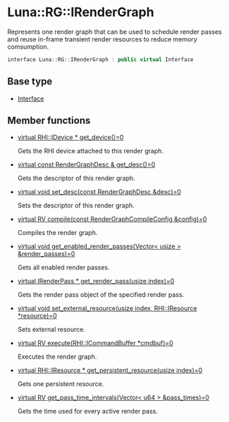 # Luna::RG::IRenderGraph
Represents one render graph that can be used to schedule render passes and reuse in-frame transient render resources to reduce memory comsumption. 

```c++
interface Luna::RG::IRenderGraph : public virtual Interface
```

## Base type
* [Interface](struct_luna_1_1_interface.md)
## Member functions
* [virtual RHI::IDevice * get_device()=0](struct_luna_1_1_r_g_1_1_i_render_graph_1a9e9c2057836469b40bd731f1040cfe32.md)

    Gets the RHI device attached to this render graph. 

* [virtual const RenderGraphDesc & get_desc()=0](struct_luna_1_1_r_g_1_1_i_render_graph_1a464647156e5442038d13151bd44d4840.md)

    Gets the descriptor of this render graph. 

* [virtual void set_desc(const RenderGraphDesc &desc)=0](struct_luna_1_1_r_g_1_1_i_render_graph_1a18145d1d3c026fbd37b176ad665b965d.md)

    Sets the descriptor of this render graph. 

* [virtual RV compile(const RenderGraphCompileConfig &config)=0](struct_luna_1_1_r_g_1_1_i_render_graph_1a5e1798a7bcfbadcc7e45b88c23736b10.md)

    Compiles the render graph. 

* [virtual void get_enabled_render_passes(Vector< usize > &render_passes)=0](struct_luna_1_1_r_g_1_1_i_render_graph_1ade3e5438b0a2dc5f563042a799a96b55.md)

    Gets all enabled render passes. 

* [virtual IRenderPass * get_render_pass(usize index)=0](struct_luna_1_1_r_g_1_1_i_render_graph_1a096321ae30d99afaeacb1048868c009c.md)

    Gets the render pass object of the specified render pass. 

* [virtual void set_external_resource(usize index, RHI::IResource *resource)=0](struct_luna_1_1_r_g_1_1_i_render_graph_1aac88548caf5a3e8889fb8dc3fad0bc6d.md)

    Sets external resource. 

* [virtual RV execute(RHI::ICommandBuffer *cmdbuf)=0](struct_luna_1_1_r_g_1_1_i_render_graph_1a3d0d87f0163abaa978da54d1ba45610c.md)

    Executes the render graph. 

* [virtual RHI::IResource * get_persistent_resource(usize index)=0](struct_luna_1_1_r_g_1_1_i_render_graph_1a55900c765cba6a4c711754f2991315ce.md)

    Gets one persistent resource. 

* [virtual RV get_pass_time_intervals(Vector< u64 > &pass_times)=0](struct_luna_1_1_r_g_1_1_i_render_graph_1a67280696e8651b416319b524c091bebd.md)

    Gets the time used for every active render pass. 

